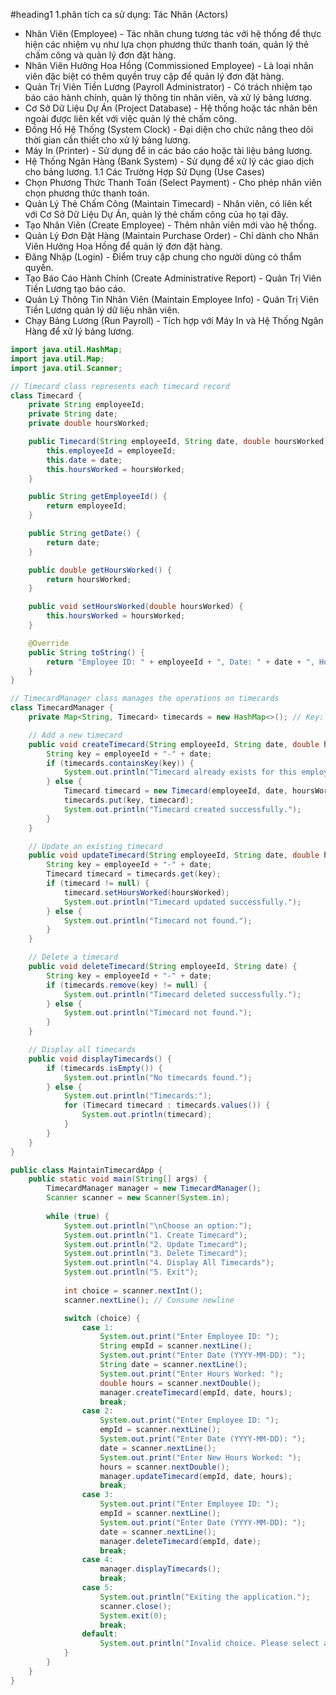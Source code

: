 #heading1
1.phân tích ca sử dụng:
Tác Nhân (Actors)
- Nhân Viên (Employee) - Tác nhân chung tương tác với hệ thống để thực hiện các nhiệm vụ như lựa chọn phương thức thanh toán, quản lý thẻ chấm công và quản lý đơn đặt hàng.
- Nhân Viên Hưởng Hoa Hồng (Commissioned Employee) - Là loại nhân viên đặc biệt có thêm quyền truy cập để quản lý đơn đặt hàng.
- Quản Trị Viên Tiền Lương (Payroll Administrator) - Có trách nhiệm tạo báo cáo hành chính, quản lý thông tin nhân viên, và xử lý bảng lương.
- Cơ Sở Dữ Liệu Dự Án (Project Database) - Hệ thống hoặc tác nhân bên ngoài được liên kết với việc quản lý thẻ chấm công.
- Đồng Hồ Hệ Thống (System Clock) - Đại diện cho chức năng theo dõi thời gian cần thiết cho xử lý bảng lương.
- Máy In (Printer) - Sử dụng để in các báo cáo hoặc tài liệu bảng lương.
- Hệ Thống Ngân Hàng (Bank System) - Sử dụng để xử lý các giao dịch cho bảng lương.
1.1 Các Trường Hợp Sử Dụng (Use Cases)
- Chọn Phương Thức Thanh Toán (Select Payment) - Cho phép nhân viên chọn phương thức thanh toán.
- Quản Lý Thẻ Chấm Công (Maintain Timecard) - Nhân viên, có liên kết với Cơ Sở Dữ Liệu Dự Án, quản lý thẻ chấm công của họ tại đây.
- Tạo Nhân Viên (Create Employee) - Thêm nhân viên mới vào hệ thống.
- Quản Lý Đơn Đặt Hàng (Maintain Purchase Order) - Chỉ dành cho Nhân Viên Hưởng Hoa Hồng để quản lý đơn đặt hàng.
- Đăng Nhập (Login) - Điểm truy cập chung cho người dùng có thẩm quyền.
- Tạo Báo Cáo Hành Chính (Create Administrative Report) - Quản Trị Viên Tiền Lương tạo báo cáo.
- Quản Lý Thông Tin Nhân Viên (Maintain Employee Info) - Quản Trị Viên Tiền Lương quản lý dữ liệu nhân viên.
- Chạy Bảng Lương (Run Payroll) - Tích hợp với Máy In và Hệ Thống Ngân Hàng để xử lý bảng lương.
  
```java
import java.util.HashMap;
import java.util.Map;
import java.util.Scanner;

// Timecard class represents each timecard record
class Timecard {
    private String employeeId;
    private String date;
    private double hoursWorked;

    public Timecard(String employeeId, String date, double hoursWorked) {
        this.employeeId = employeeId;
        this.date = date;
        this.hoursWorked = hoursWorked;
    }

    public String getEmployeeId() {
        return employeeId;
    }

    public String getDate() {
        return date;
    }

    public double getHoursWorked() {
        return hoursWorked;
    }

    public void setHoursWorked(double hoursWorked) {
        this.hoursWorked = hoursWorked;
    }

    @Override
    public String toString() {
        return "Employee ID: " + employeeId + ", Date: " + date + ", Hours Worked: " + hoursWorked;
    }
}

// TimecardManager class manages the operations on timecards
class TimecardManager {
    private Map<String, Timecard> timecards = new HashMap<>(); // Key: employeeId + date

    // Add a new timecard
    public void createTimecard(String employeeId, String date, double hoursWorked) {
        String key = employeeId + "-" + date;
        if (timecards.containsKey(key)) {
            System.out.println("Timecard already exists for this employee on this date.");
        } else {
            Timecard timecard = new Timecard(employeeId, date, hoursWorked);
            timecards.put(key, timecard);
            System.out.println("Timecard created successfully.");
        }
    }

    // Update an existing timecard
    public void updateTimecard(String employeeId, String date, double hoursWorked) {
        String key = employeeId + "-" + date;
        Timecard timecard = timecards.get(key);
        if (timecard != null) {
            timecard.setHoursWorked(hoursWorked);
            System.out.println("Timecard updated successfully.");
        } else {
            System.out.println("Timecard not found.");
        }
    }

    // Delete a timecard
    public void deleteTimecard(String employeeId, String date) {
        String key = employeeId + "-" + date;
        if (timecards.remove(key) != null) {
            System.out.println("Timecard deleted successfully.");
        } else {
            System.out.println("Timecard not found.");
        }
    }

    // Display all timecards
    public void displayTimecards() {
        if (timecards.isEmpty()) {
            System.out.println("No timecards found.");
        } else {
            System.out.println("Timecards:");
            for (Timecard timecard : timecards.values()) {
                System.out.println(timecard);
            }
        }
    }
}

public class MaintainTimecardApp {
    public static void main(String[] args) {
        TimecardManager manager = new TimecardManager();
        Scanner scanner = new Scanner(System.in);
        
        while (true) {
            System.out.println("\nChoose an option:");
            System.out.println("1. Create Timecard");
            System.out.println("2. Update Timecard");
            System.out.println("3. Delete Timecard");
            System.out.println("4. Display All Timecards");
            System.out.println("5. Exit");
            
            int choice = scanner.nextInt();
            scanner.nextLine(); // Consume newline

            switch (choice) {
                case 1:
                    System.out.print("Enter Employee ID: ");
                    String empId = scanner.nextLine();
                    System.out.print("Enter Date (YYYY-MM-DD): ");
                    String date = scanner.nextLine();
                    System.out.print("Enter Hours Worked: ");
                    double hours = scanner.nextDouble();
                    manager.createTimecard(empId, date, hours);
                    break;
                case 2:
                    System.out.print("Enter Employee ID: ");
                    empId = scanner.nextLine();
                    System.out.print("Enter Date (YYYY-MM-DD): ");
                    date = scanner.nextLine();
                    System.out.print("Enter New Hours Worked: ");
                    hours = scanner.nextDouble();
                    manager.updateTimecard(empId, date, hours);
                    break;
                case 3:
                    System.out.print("Enter Employee ID: ");
                    empId = scanner.nextLine();
                    System.out.print("Enter Date (YYYY-MM-DD): ");
                    date = scanner.nextLine();
                    manager.deleteTimecard(empId, date);
                    break;
                case 4:
                    manager.displayTimecards();
                    break;
                case 5:
                    System.out.println("Exiting the application.");
                    scanner.close();
                    System.exit(0);
                    break;
                default:
                    System.out.println("Invalid choice. Please select again.");
            }
        }
    }
}



```
